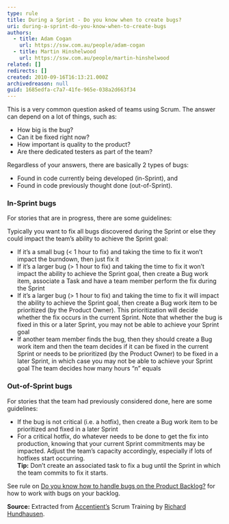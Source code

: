 ```yaml
---
type: rule
title: During a Sprint - Do you know when to create bugs?
uri: during-a-sprint-do-you-know-when-to-create-bugs
authors:
  - title: Adam Cogan
    url: https://ssw.com.au/people/adam-cogan
  - title: Martin Hinshelwood
    url: https://ssw.com.au/people/martin-hinshelwood
related: []
redirects: []
created: 2010-09-16T16:13:21.000Z
archivedreason: null
guid: 1685edfa-c7a7-41fe-965e-038a2d663f34
---
```

This is a very common question asked of teams using Scrum. The answer can depend on a lot of things, such as:

* How big is the bug?
* Can it be fixed right now?
* How important is quality to the product?
* Are there dedicated testers as part of the team?

Regardless of your answers, there are basically 2 types of bugs: 

* Found in code currently being developed (in-Sprint), and
* Found in code previously thought done (out-of-Sprint).

<!--endintro-->

### In-Sprint bugs

For stories that are in progress, there are some guidelines:

Typically you want to fix all bugs discovered during the Sprint or else they could impact the team’s ability to achieve the Sprint goal:

* If it’s a small bug (&lt; 1 hour to fix) and taking the time to fix it won’t impact the burndown, then just fix it
* If it’s a larger bug (&gt; 1 hour to fix) and taking the time to fix it won’t impact the ability to achieve the Sprint goal, then create a Bug work item, associate a Task and have a team member perform the fix during the Sprint
* If it’s a larger bug (&gt; 1 hour to fix) and taking the time to fix it will impact the ability to achieve the Sprint goal, then create a Bug work item to be prioritized (by the Product Owner). This prioritization will decide whether the fix occurs in the current Sprint. Note that whether the bug is fixed in this or a later Sprint, you may not be able to achieve your Sprint goal
* If another team member finds the bug, then they should create a Bug work item and then the team decides if it can be fixed in the current Sprint or needs to be prioritized (by the Product Owner) to be fixed in a later Sprint, in which case you may not be able to achieve your Sprint goal The team decides how many hours “n” equals

### Out-of-Sprint bugs

For stories that the team had previously considered done, here are some guidelines:

* If the bug is not critical (i.e. a hotfix), then create a Bug work item to be prioritized and fixed in a later Sprint
* For a critical hotfix, do whatever needs to be done to get the fix into production, knowing that your current Sprint commitments may be impacted. Adjust the team’s capacity accordingly, especially if lots of hotfixes start occurring.\
  **Tip:** Don’t create an associated task to fix a bug until the Sprint in which the team commits to fix it starts.

See rule on [Do you know how to handle bugs on the Product Backlog?](/bugs-do-you-know-how-to-handle-bugs-on-the-product-backlog) for how to work with bugs on your backlog.

**Source:** Extracted from [Accentient’s](https://accentient.com/scrum/) Scrum Training by [Richard Hundhausen](https://twitter.com/rhundhausen).